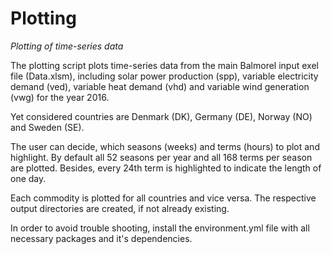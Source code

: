 # Plotting
*Plotting of time-series data*

The plotting script plots time-series data from the main Balmorel input exel file (Data.xlsm), including solar power production (spp), variable electricity demand (ved), variable heat demand (vhd) and variable wind generation (vwg) for the year 2016.

Yet considered countries are Denmark (DK), Germany (DE), Norway (NO) and Sweden (SE).

The user can decide, which seasons (weeks) and terms (hours) to plot and highlight. By default all 52 seasons per year and all 168 terms per season are plotted. Besides, every 24th term is highlighted to indicate the length of one day.

Each commodity is plotted for all countries and vice versa. The respective output directories are created, if not already existing.

In order to avoid trouble shooting, install the environment.yml file with all necessary packages and it's dependencies.
